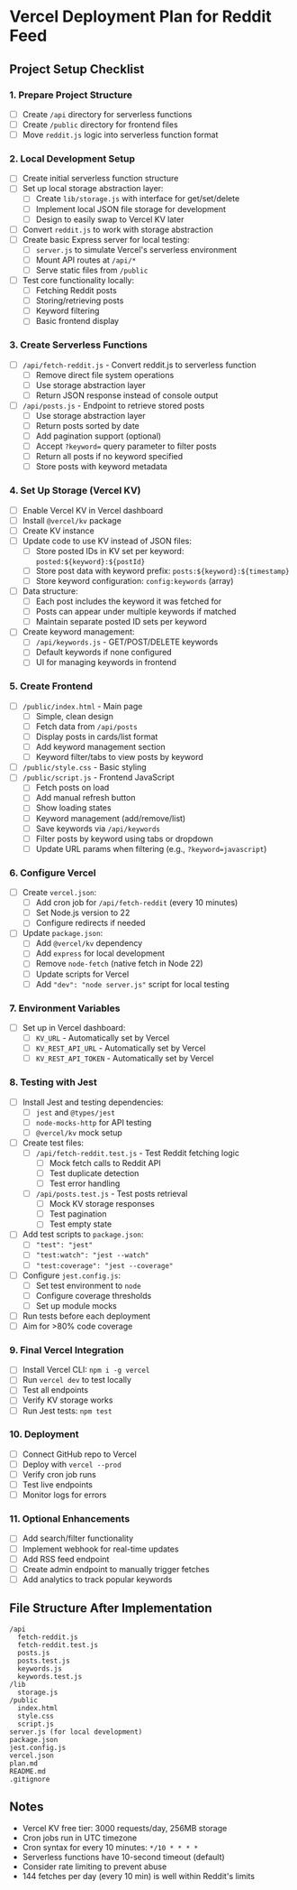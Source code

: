 # Vercel Deployment Plan for Reddit Feed

## Project Setup Checklist

### 1. Prepare Project Structure
- [ ] Create `/api` directory for serverless functions
- [ ] Create `/public` directory for frontend files
- [ ] Move `reddit.js` logic into serverless function format

### 2. Local Development Setup
- [ ] Create initial serverless function structure
- [ ] Set up local storage abstraction layer:
  - [ ] Create `lib/storage.js` with interface for get/set/delete
  - [ ] Implement local JSON file storage for development
  - [ ] Design to easily swap to Vercel KV later
- [ ] Convert `reddit.js` to work with storage abstraction
- [ ] Create basic Express server for local testing:
  - [ ] `server.js` to simulate Vercel's serverless environment
  - [ ] Mount API routes at `/api/*`
  - [ ] Serve static files from `/public`
- [ ] Test core functionality locally:
  - [ ] Fetching Reddit posts
  - [ ] Storing/retrieving posts
  - [ ] Keyword filtering
  - [ ] Basic frontend display

### 3. Create Serverless Functions
- [ ] `/api/fetch-reddit.js` - Convert reddit.js to serverless function
  - [ ] Remove direct file system operations
  - [ ] Use storage abstraction layer
  - [ ] Return JSON response instead of console output
- [ ] `/api/posts.js` - Endpoint to retrieve stored posts
  - [ ] Use storage abstraction layer
  - [ ] Return posts sorted by date
  - [ ] Add pagination support (optional)
  - [ ] Accept `?keyword=` query parameter to filter posts
  - [ ] Return all posts if no keyword specified
  - [ ] Store posts with keyword metadata

### 4. Set Up Storage (Vercel KV)
- [ ] Enable Vercel KV in Vercel dashboard
- [ ] Install `@vercel/kv` package
- [ ] Create KV instance
- [ ] Update code to use KV instead of JSON files:
  - [ ] Store posted IDs in KV set per keyword: `posted:${keyword}:${postId}`
  - [ ] Store post data with keyword prefix: `posts:${keyword}:${timestamp}`
  - [ ] Store keyword configuration: `config:keywords` (array)
- [ ] Data structure:
  - [ ] Each post includes the keyword it was fetched for
  - [ ] Posts can appear under multiple keywords if matched
  - [ ] Maintain separate posted ID sets per keyword
- [ ] Create keyword management:
  - [ ] `/api/keywords.js` - GET/POST/DELETE keywords
  - [ ] Default keywords if none configured
  - [ ] UI for managing keywords in frontend

### 5. Create Frontend
- [ ] `/public/index.html` - Main page
  - [ ] Simple, clean design
  - [ ] Fetch data from `/api/posts`
  - [ ] Display posts in cards/list format
  - [ ] Add keyword management section
  - [ ] Keyword filter/tabs to view posts by keyword
- [ ] `/public/style.css` - Basic styling
- [ ] `/public/script.js` - Frontend JavaScript
  - [ ] Fetch posts on load
  - [ ] Add manual refresh button
  - [ ] Show loading states
  - [ ] Keyword management (add/remove/list)
  - [ ] Save keywords via `/api/keywords`
  - [ ] Filter posts by keyword using tabs or dropdown
  - [ ] Update URL params when filtering (e.g., `?keyword=javascript`)

### 6. Configure Vercel
- [ ] Create `vercel.json`:
  - [ ] Add cron job for `/api/fetch-reddit` (every 10 minutes)
  - [ ] Set Node.js version to 22
  - [ ] Configure redirects if needed
- [ ] Update `package.json`:
  - [ ] Add `@vercel/kv` dependency
  - [ ] Add `express` for local development
  - [ ] Remove `node-fetch` (native fetch in Node 22)
  - [ ] Update scripts for Vercel
  - [ ] Add `"dev": "node server.js"` script for local testing

### 7. Environment Variables
- [ ] Set up in Vercel dashboard:
  - [ ] `KV_URL` - Automatically set by Vercel
  - [ ] `KV_REST_API_URL` - Automatically set by Vercel
  - [ ] `KV_REST_API_TOKEN` - Automatically set by Vercel

### 8. Testing with Jest
- [ ] Install Jest and testing dependencies:
  - [ ] `jest` and `@types/jest`
  - [ ] `node-mocks-http` for API testing
  - [ ] `@vercel/kv` mock setup
- [ ] Create test files:
  - [ ] `/api/fetch-reddit.test.js` - Test Reddit fetching logic
    - [ ] Mock fetch calls to Reddit API
    - [ ] Test duplicate detection
    - [ ] Test error handling
  - [ ] `/api/posts.test.js` - Test posts retrieval
    - [ ] Mock KV storage responses
    - [ ] Test pagination
    - [ ] Test empty state
- [ ] Add test scripts to `package.json`:
  - [ ] `"test": "jest"`
  - [ ] `"test:watch": "jest --watch"`
  - [ ] `"test:coverage": "jest --coverage"`
- [ ] Configure `jest.config.js`:
  - [ ] Set test environment to `node`
  - [ ] Configure coverage thresholds
  - [ ] Set up module mocks
- [ ] Run tests before each deployment
- [ ] Aim for >80% code coverage

### 9. Final Vercel Integration
- [ ] Install Vercel CLI: `npm i -g vercel`
- [ ] Run `vercel dev` to test locally
- [ ] Test all endpoints
- [ ] Verify KV storage works
- [ ] Run Jest tests: `npm test`

### 10. Deployment
- [ ] Connect GitHub repo to Vercel
- [ ] Deploy with `vercel --prod`
- [ ] Verify cron job runs
- [ ] Test live endpoints
- [ ] Monitor logs for errors

### 11. Optional Enhancements
- [ ] Add search/filter functionality
- [ ] Implement webhook for real-time updates
- [ ] Add RSS feed endpoint
- [ ] Create admin endpoint to manually trigger fetches
- [ ] Add analytics to track popular keywords

## File Structure After Implementation
```
/api
  fetch-reddit.js
  fetch-reddit.test.js
  posts.js
  posts.test.js
  keywords.js
  keywords.test.js
/lib
  storage.js
/public
  index.html
  style.css
  script.js
server.js (for local development)
package.json
jest.config.js
vercel.json
plan.md
README.md
.gitignore
```

## Notes
- Vercel KV free tier: 3000 requests/day, 256MB storage
- Cron jobs run in UTC timezone
- Cron syntax for every 10 minutes: `*/10 * * * *`
- Serverless functions have 10-second timeout (default)
- Consider rate limiting to prevent abuse
- 144 fetches per day (every 10 min) is well within Reddit's limits